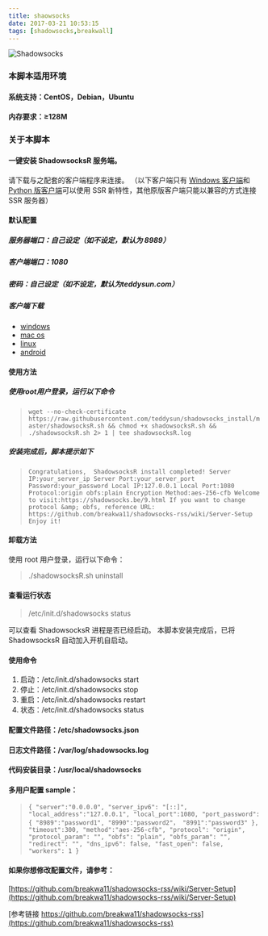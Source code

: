 ```yaml
---
title: shaowsocks
date: 2017-03-21 10:53:15
tags: [shadowsocks,breakwall]
---
```

![Shadowsocks](https://shadowsocks.be/usr/uploads/shadowsocks.png)
### 本脚本适用环境
#### 系统支持：CentOS，Debian，Ubuntu
#### 内存要求：≥128M

### 关于本脚本
#### 一键安装 ShadowsocksR 服务端。
请下载与之配套的客户端程序来连接。
（以下客户端只有 [Windows 客户端](https://github.com/breakwa11/shadowsocks-csharp/releases)和 [Python 版客户端](https://github.com/breakwa11/shadowsocks-rss/wiki/Python-client)可以使用 SSR 新特性，其他原版客户端只能以兼容的方式连接 SSR 服务器）

#### 默认配置
##### 服务器端口：自己设定（如不设定，默认为 8989）
##### 客户端端口：1080
##### 密码：自己设定（如不设定，默认为teddysun.com）
<!-- more -->

##### 客户端下载
* [windows](https://github.com/breakwa11/shadowsocks-csharp/releases) 
* [mac os](https://github.com/shadowsocks/shadowsocks-iOS/wiki/Shadowsocks-for-OSX-Help)
* [linux](https://github.com/librehat/shadowsocks-qt5">Linux)
* [android](https://github.com/shadowsocks/shadowsocks-android)

#### 使用方法
##### 使用root用户登录，运行以下命令
> `wget --no-check-certificate https://raw.githubusercontent.com/teddysun/shadowsocks_install/master/shadowsocksR.sh && chmod +x shadowsocksR.sh && ./shadowsocksR.sh 2> 1 | tee shadowsocksR.log`

##### 安装完成后，脚本提示如下
> `Congratulations, 
    ShadowsocksR install completed!
    Server IP:your_server_ip
    Server Port:your_server_port
    Password:your_password
    Local IP:127.0.0.1
    Local Port:1080
    Protocol:origin
    obfs:plain
    Encryption Method:aes-256-cfb
    Welcome to visit:https://shadowsocks.be/9.html
    If you want to change protocol &amp; obfs, reference URL:
    https://github.com/breakwa11/shadowsocks-rss/wiki/Server-Setup
    Enjoy it!`

#### 卸载方法
使用 root 用户登录，运行以下命令：
> ./shadowsocksR.sh uninstall

#### 查看运行状态
> /etc/init.d/shadowsocks status

可以查看 ShadowsocksR 进程是否已经启动。
本脚本安装完成后，已将 ShadowsocksR 自动加入开机自启动。

#### 使用命令
1. 启动：/etc/init.d/shadowsocks start
2. 停止：/etc/init.d/shadowsocks stop
3. 重启：/etc/init.d/shadowsocks restart
4. 状态：/etc/init.d/shadowsocks status

#### 配置文件路径：/etc/shadowsocks.json
#### 日志文件路径：/var/log/shadowsocks.log
#### 代码安装目录：/usr/local/shadowsocks

#### 多用户配置 sample：
> `{
"server":"0.0.0.0",
"server_ipv6": "[::]",
"local_address":"127.0.0.1",
"local_port":1080,
"port_password":{
    "8989":"password1",
    "8990":"password2"，
    "8991":"password3"
},
"timeout":300,
"method":"aes-256-cfb",
"protocol": "origin",
"protocol_param": "",
"obfs": "plain",
"obfs_param": "",
"redirect": "",
"dns_ipv6": false,
"fast_open": false,
"workers": 1
}`

#### 如果你想修改配置文件，请参考：
[https://github.com/breakwa11/shadowsocks-rss/wiki/Server-Setup](https://github.com/breakwa11/shadowsocks-rss/wiki/Server-Setup)


[参考链接 https://github.com/breakwa11/shadowsocks-rss](https://github.com/breakwa11/shadowsocks-rss)